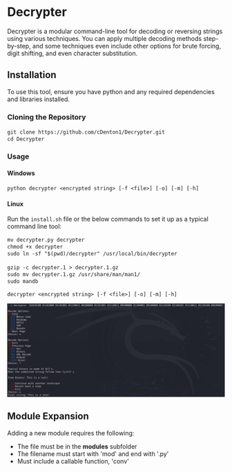 # Decrypter

Decrypter is a modular command-line tool for decoding or reversing strings using various techniques. You can apply multiple decoding methods step-by-step, and some techniques even include other options for brute forcing, digit shifting, and even character substitution.

## Installation

To use this tool, ensure you have python and any required dependencies and libraries installed.

### Cloning the Repository

```
git clone https://github.com/cDenton1/Decrypter.git
cd Decrypter
```

### Usage

#### Windows

```
python decrypter <encrypted string> [-f <file>] [-o] [-m] [-h]
```

#### Linux

Run the `install.sh` file or the below commands to set it up as a typical command line tool: 

```
mv decrypter.py decrypter
chmod +x decrypter
sudo ln -sf "$(pwd)/decrypter" /usr/local/bin/decrypter

gzip -c decrypter.1 > decrypter.1.gz
sudo mv decrypter.1.gz /usr/share/man/man1/
sudo mandb
```
```
decrypter <encrypted string> [-f <file>] [-o] [-m] [-h]
```

![Usage Example Kali Linux](/assets/output1.png "Usage Example Kali Linux")

## Module Expansion

Adding a new module requires the following:

- The file must be in the __modules__ subfolder
- The filename must start with 'mod' and end with '.py'
- Must include a callable function, 'conv'
